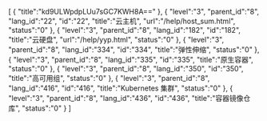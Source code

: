 [
	{
		"title":"kd9ULWpdpLUu7sGC7KWH8A=="
	},
	{
		"level":"3",
		"parent_id":"8",
		"lang_id":"22",
		"id":"22",
		"title":"云主机",
		"url":"/help/host_sum.html",
		"status":"0"
	},
	{
		"level":"3",
		"parent_id":"8",
		"lang_id":"182",
		"id":"182",
		"title":"云硬盘",
		"url":"/help/yyp.html",
		"status":"0"
	},
	{
		"level":"3",
		"parent_id":"8",
		"lang_id":"334",
		"id":"334",
		"title":"弹性伸缩",
		"status":"0"
	},
	{
		"level":"3",
		"parent_id":"8",
		"lang_id":"335",
		"id":"335",
		"title":"原生容器",
		"status":"0"
	},
	{
		"level":"3",
		"parent_id":"8",
		"lang_id":"350",
		"id":"350",
		"title":"高可用组",
		"status":"0"
	},
	{
		"level":"3",
		"parent_id":"8",
		"lang_id":"416",
		"id":"416",
		"title":"Kubernetes 集群",
		"status":"0"
	},
	{
		"level":"3",
		"parent_id":"8",
		"lang_id":"436",
		"id":"436",
		"title":"容器镜像仓库",
		"status":"0"
	}
]